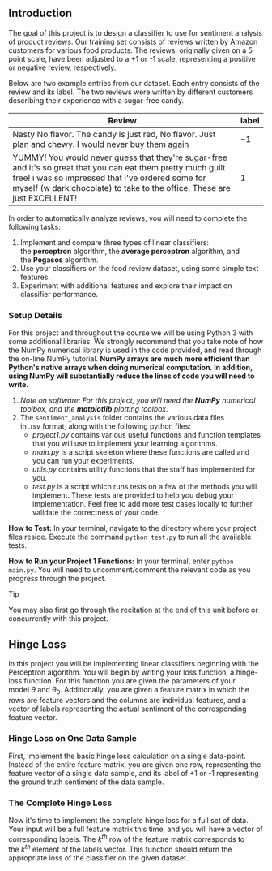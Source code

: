 ## Introduction

The goal of this project is to design a classifier to use for sentiment analysis of product reviews. Our training set consists of reviews written by Amazon customers for various food products. The reviews, originally given on a 5 point scale, have been adjusted to a +1 or -1 scale, representing a positive or negative review, respectively.

Below are two example entries from our dataset. Each entry consists of the review and its label. The two reviews were written by different customers describing their experience with a sugar-free candy.

| Review | label |
| --- | --- |
| Nasty No flavor. The candy is just red, No flavor. Just plan and chewy. I would never buy them again | $-1$ |
| YUMMY! You would never guess that they're sugar-free and it's so great that you can eat them pretty much guilt free! i was so impressed that i've ordered some for myself (w dark chocolate) to take to the office. These are just EXCELLENT! | $1$ |

In order to automatically analyze reviews, you will need to complete the following tasks:

1. Implement and compare three types of linear classifiers: the **perceptron** algorithm, the **average perceptron** algorithm, and the **Pegasos** algorithm.
2. Use your classifiers on the food review dataset, using some simple text features.
3. Experiment with additional features and explore their impact on classifier performance.

### Setup Details

For this project and throughout the course we will be using Python 3 with some additional libraries. We strongly recommend that you take note of how the NumPy numerical library is used in the code provided, and read through the on-line NumPy tutorial. **NumPy arrays are much more efficient than Python's native arrays when doing numerical computation. In addition, using NumPy will substantially reduce the lines of code you will need to write.**

1. *Note on software: For this project, you will need the **NumPy** numerical toolbox, and the **matplotlib** plotting toolbox.*
2. The `sentiment_analysis` folder contains the various data files in *.tsv* format, along with the following python files:
   - *project1.py* contains various useful functions and function templates that you will use to implement your learning algorithms.
   - *main.py* is a script skeleton where these functions are called and you can run your experiments.
   - *utils.py* contains utility functions that the staff has implemented for you.
   - *test.py* is a script which runs tests on a few of the methods you will implement. These tests are provided to help you debug your implementation. Feel free to add more test cases locally to further validate the correctness of your code.

**How to Test:** In your terminal, navigate to the directory where your project files reside. Execute the command `python test.py` to run all the available tests.

**How to Run your Project 1 Functions:** In your terminal, enter `python main.py`. You will need to uncomment/comment the relevant code as you progress through the project.

>[!Tip]
>You may also first go through the recitation at the end of this unit before or concurrently with this project.


## Hinge Loss

In this project you will be implementing linear classifiers beginning with the Perceptron algorithm. You will begin by writing your loss function, a hinge-loss function. For this function you are given the parameters of your model $\theta$ and $\theta _0$. Additionally, you are given a feature matrix in which the rows are feature vectors and the columns are individual features, and a vector of labels representing the actual sentiment of the corresponding feature vector.

### Hinge Loss on One Data Sample
First, implement the basic hinge loss calculation on a single data-point. Instead of the entire feature matrix, you are given one row, representing the feature vector of a single data sample, and its label of +1 or -1 representing the ground truth sentiment of the data sample.

### The Complete Hinge Loss
Now it's time to implement the complete hinge loss for a full set of data. Your input will be a full feature matrix this time, and you will have a vector of corresponding labels. The $k^{th}$ row of the feature matrix corresponds to the $k^{th}$ element of the labels vector. This function should return the appropriate loss of the classifier on the given dataset.
